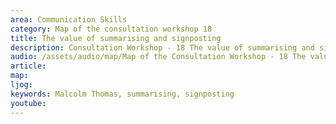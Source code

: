```yaml
---
area: Communication Skills
category: Map of the consultation workshop 18
title: The value of summarising and signposting
description: Consultation Workshop - 18 The value of summarising and signposting
audio: /assets/audio/map/Map of the Consultation Workshop - 18 The value of summarising and signposting - MQ.mp3
article: 
map:
ljog:  
keywords: Malcolm Thomas, summarising, signposting
youtube: 
--- 
```

